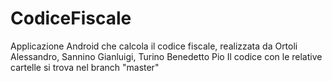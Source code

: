 # CodiceFiscale
Applicazione Android che calcola il codice fiscale, realizzata da Ortoli Alessandro, Sannino Gianluigi, Turino Benedetto Pio
Il codice con le relative cartelle si trova nel branch "master"
